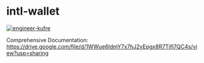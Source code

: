 # intl-wallet

[![engineer-kufre](https://travis-ci.com/engineer-kufre/intl-wallet.svg?style=svg?branch=master)](https://github.com/engineer-kufre/intl-wallet/actions)

Comprehensive Documentation: https://drive.google.com/file/d/1WWue6IdmY7x7hJ2yEpgx8R7TjfI7QC4s/view?usp=sharing
